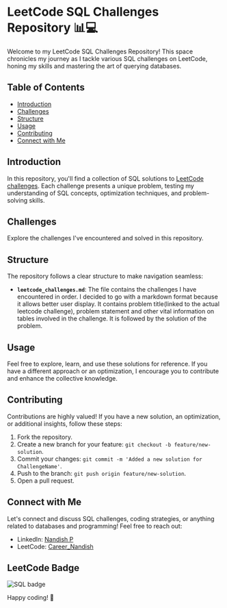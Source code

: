 # LeetCode SQL Challenges Repository 📊💻

Welcome to my LeetCode SQL Challenges Repository! This space chronicles my journey as I tackle various SQL challenges on LeetCode, honing my skills and mastering the art of querying databases.

## Table of Contents
- [Introduction](#introduction)
- [Challenges](#challenges)
- [Structure](#structure)
- [Usage](#usage)
- [Contributing](#contributing)
- [Connect with Me](#connect-with-me)

## Introduction
In this repository, you'll find a collection of SQL solutions to [LeetCode challenges](https://leetcode.com/studyplan/top-sql-50/). Each challenge presents a unique problem, testing my understanding of SQL concepts, optimization techniques, and problem-solving skills.

## Challenges
Explore the challenges I've encountered and solved in this repository.

## Structure
The repository follows a clear structure to make navigation seamless:
- **`leetcode_challenges.md`**: The file contains the challenges I have encountered in order. I decided to go with a markdown format because it allows better user display. It contains problem title(linked to the actual leetcode challenge), problem statement and other vital information on tables involved in the challenge. It is followed by the solution of the problem.

## Usage
Feel free to explore, learn, and use these solutions for reference. If you have a different approach or an optimization, I encourage you to contribute and enhance the collective knowledge.

## Contributing
Contributions are highly valued! If you have a new solution, an optimization, or additional insights, follow these steps:
1. Fork the repository.
2. Create a new branch for your feature: `git checkout -b feature/new-solution`.
3. Commit your changes: `git commit -m 'Added a new solution for ChallengeName'`.
4. Push to the branch: `git push origin feature/new-solution`.
5. Open a pull request.

## Connect with Me
Let's connect and discuss SQL challenges, coding strategies, or anything related to databases and programming! Feel free to reach out:
- LinkedIn: [Nandish P](https://www.linkedin.com/in/nandish-p-32531b2b3)
- LeetCode: [Career_Nandish](https://leetcode.com/Career_Nandish/)

## LeetCode Badge

![SQL badge](/images/Top_SQL_50.gif)

Happy coding! 🚀